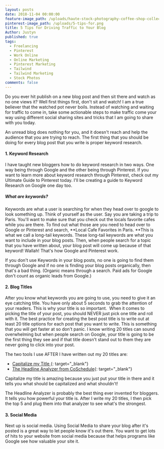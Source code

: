 ```yaml
---
layout: posts
date: 2018-11-04 00:00:00
feature-image_path: /uploads/haute-stock-photography-coffee-shop-collection-final-22.jpg
pinterest-image_path: /uploads/5-tips-for.png
title: 5 Tips for Driving Traffic to Your Blog
Author: Justyn
published: true
tags:
  - Freelancing
  - Pinterest
  - Work Online
  - Online Marketing
  - Pinterest Marketing
  - Tailwind
  - Tailwind Marketing
  - Stock Photos
comments: false
---
```


Do you ever hit publish on a new blog post and then sit there and watch as no one views it? Well first things first, don't sit and watch! I am a true believer that the watched pot never boils. Instead of watching and waiting for traffic to come in, take some actionable steps to make traffic come your way using different social sharing sites and tricks that I am going to share with you today.&nbsp;

An unread blog does nothing for you, and it doesn't reach and help the audience that you are trying to reach. The first thing that you should be doing for every blog post that you write is proper keyword research.&nbsp;

#### 1. Keyword Research

I have taught new bloggers how to do keyword research in two ways. One way being through Google and the other being through Pinterest. If you want to learn more about keyword research through Pinterest, check out my Ultimate Guide to Pinterest today. I'll be creating a guide to Keyword Research on Google one day too.

##### What are keywords?

Keywords are what a user is searching for when they head over to google to look something up. Think of yourself as the user. Say you are taking a trip to Paris. You'll want to make sure that you check out the locals favorite cafes while you are there. To find out what those are you need to head over to Google or Pinterest and search, **Local Cafe Favorites in Paris.&nbsp;**This is what we call a long-tail keywords. These long-tail keywords are what you want to include in your blog posts. Then, when people search for a topic that you have written about, your blog post will come up because of that keyword! Wallah! That's how Google and Pinterest work.

If you don't use Keywords in your blog posts, no one is going to find them through Google and if no one is finding your blog posts organically, then that's a bad thing. (Organic means through a search. Paid ads for Google don't count as organic leads from Google.)

#### 2. Blog Titles&nbsp;

After you know what keywords you are going to use, you need to give it an eye catching title. You have only about 5 seconds to grab the attention of your readers. This is why your title is so important. &nbsp;When it comes to picking the title of your post, you should NEVER just pick one title and roll with it. The best practice for creating the best post title is to write out at least 20 title options for each post that you want to write. This is something that you will get faster at so don't panic. I know writing 20 titles can sound overwhelming but when people search on Google, your title is going to be the first thing they see and if that title doesn't stand out to them they are never going to click into your post.&nbsp;

The two tools I use AFTER I have written out my 20 titles are:&nbsp;

* [Capitalize my Title&nbsp;](capitalizemytitle.com){: target="_blank"}
* [The Headline Analyzer from CoSchedule](https://coschedule.com/headline-analyzer){: target="_blank"}

Capitalize my title is amazing because you just put your title in there and it tells you what should be capitalized and what shouldn't!&nbsp;

The Headline Analyzer is probably the best thing ever invented for bloggers. It tells you how powerful your title is. After I write my 20 titles, I then pick the top 5 and plug them into that analyzer to see what's the strongest.&nbsp;

#### 3. Social Media

Next up is social media. Using Social Media to share your blog after it's posted is a great way to let people know it's out there. You want to get lots of hits to your website from social media because that helps programs like Google see how valuable your site it.&nbsp;

&nbsp;